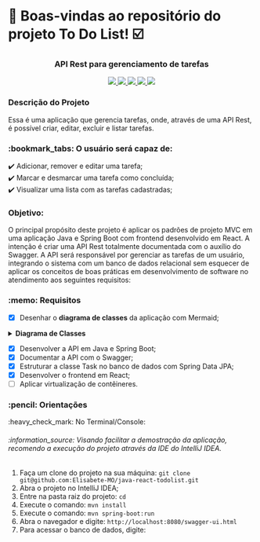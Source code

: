 # :notebook_with_decorative_cover: Boas-vindas ao repositório do projeto To Do List! :ballot_box_with_check:

<h3 align="center"><strong> API Rest para gerenciamento de tarefas </strong></h3>
<p align="center">
     <a alt="JavaScript" href="https://www.javascript.com/" target="_blank">
        <img src="https://img.shields.io/badge/JavaScript-ES14-F7DF1E.svg" />
    </a>
     <a alt="React" href="https://react.dev/" target="_blank">
        <img src="https://img.shields.io/badge/React-v18.2.0-61DAFB.svg" />
    </a>
     <a alt="Java" href="https://java.com" target="_blank">
        <img src="https://img.shields.io/badge/Java-v17.0.6-ED8B00.svg" />
    </a>
    <a alt="Spring Boot" href="https://spring.io/projects/spring-boot" target="_blank">
        <img src="https://img.shields.io/badge/SpringBoot-v3.2.1-6DB33F.svg" />
    </a>
    <a alt="MySQL" href="https://www.mysql.com/" target="_blank">
        <img src="https://img.shields.io/badge/MySQL-v8.0.32-blue.svg" />
    </a>
</p>

<h3>Descrição do Projeto</h3>

Essa é uma aplicação que gerencia tarefas, onde, através de uma API Rest, é 
possível criar, editar, excluir e listar tarefas.

<h3> :bookmark_tabs: O usuário será capaz de: </h3>

:heavy_check_mark: Adicionar, remover e editar uma tarefa;<br>
:heavy_check_mark: Marcar e desmarcar uma tarefa como concluída;<br>
:heavy_check_mark: Visualizar uma lista com as tarefas cadastradas;<br>

<h3> Objetivo: </h3>
  <p> O principal propósito deste projeto é aplicar os padrões de projeto 
MVC em uma aplicação Java e Spring Boot com frontend desenvolvido em React. 
A intenção é criar uma API Rest totalmente documentada com o auxílio do Swagger. A API será responsável por gerenciar as tarefas de um usuário, integrando o sistema com um banco de dados relacional sem esquecer de aplicar os conceitos de boas práticas em desenvolvimento de software no atendimento aos seguintes requisitos:</p>

<h3><strong> :memo: Requisitos </strong></h3>

- [x] Desenhar o **diagrama de classes** da aplicação com Mermaid;
      
 <details> <summary><strong> Diagrama de Classes </strong></summary>
<span> O diagrama de classes abaixo oferece uma representação visual clara 
da arquitetura do projeto, destacando as principais entidades e suas 
inter-relações. <br>
Ao analisar este diagrama, destaca-se a presença central da classe Task, que 
desempenha um papel fundamental nas operações do sistema. Essa representação 
visual simplificada não apenas facilita a compreensão da estrutura existente,
mas também oferece um recurso valioso para orientar futuras implementações e modificações e, estabelece uma base sólida para adaptações e expansões.</span>

```mermaid
classDiagram
class Task { 
    +id: number
    +description: string
    +checked: boolean
    +save(task: Task) Task
    +update(task: Task) Task
    +delete(id: number) void
    +findAll() List~Task~
    +findById(id: number) Optional~Task~
}
```
  </details>

- [x] Desenvolver a API em Java e Spring Boot; <br>
- [x] Documentar a API com o Swagger; <br>
- [x] Estruturar a classe Task no banco de dados com Spring Data JPA; <br>
- [x] Desenvolver o frontend em React; <br>
- [ ] Aplicar virtualização de contêineres. <br>

</details>

<h3> :pencil: Orientações </h3>

<p> :heavy_check_mark: No Terminal/Console:</p>

<h6> :information_source: Visando facilitar a demostração da aplicação, recomendo a execução do projeto através da IDE do IntelliJ IDEA. </h6>

<ol>
	<li>Faça um clone do projeto na sua máquina: <code>git clone git@github.com:Elisabete-MO/java-react-todolist.git</code></li>
    <li>Abra o projeto no IntelliJ IDEA;</li>
    <li>Entre na pasta raiz do projeto: <code>cd <nome_da_pasta> </code></li>
	<li>Execute o comando: <code>mvn install</code></li>
    <li>Execute o comando: <code>mvn spring-boot:run</code></li>
    <li>Abra o navegador e digite: <code>http://localhost:8080/swagger-ui.html</code></li>
    <li>Para acessar o banco de dados, digite: <code></code></li>
</ol>


